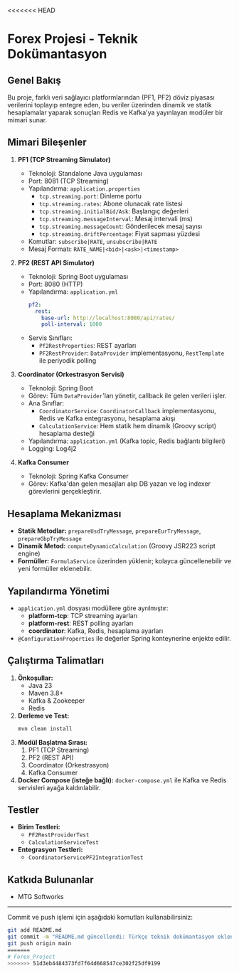 <<<<<<< HEAD
# Forex Projesi - Teknik Dokümantasyon

## Genel Bakış
Bu proje, farklı veri sağlayıcı platformlarından (PF1, PF2) döviz piyasası verilerini toplayıp entegre eden, bu veriler üzerinden dinamik ve statik hesaplamalar yaparak sonuçları Redis ve Kafka'ya yayınlayan modüler bir mimari sunar.

## Mimari Bileşenler

1. **PF1 (TCP Streaming Simulator)**
   - Teknoloji: Standalone Java uygulaması
   - Port: 8081 (TCP Streaming)
   - Yapılandırma: `application.properties`
     - `tcp.streaming.port`: Dinleme portu
     - `tcp.streaming.rates`: Abone olunacak rate listesi
     - `tcp.streaming.initialBid/Ask`: Başlangıç değerleri
     - `tcp.streaming.messageInterval`: Mesaj intervali (ms)
     - `tcp.streaming.messageCount`: Gönderilecek mesaj sayısı
     - `tcp.streaming.driftPercentage`: Fiyat sapması yüzdesi
   - Komutlar: `subscribe|RATE`, `unsubscribe|RATE`
   - Mesaj Formatı: `RATE_NAME|<bid>|<ask>|<timestamp>`

2. **PF2 (REST API Simulator)**
   - Teknoloji: Spring Boot uygulaması
   - Port: 8080 (HTTP)
   - Yapılandırma: `application.yml`
     ```yaml
     pf2:
       rest:
         base-url: http://localhost:8080/api/rates/
         poll-interval: 1000
     ```
   - Servis Sınıfları:
     - `Pf2RestProperties`: REST ayarları
     - `PF2RestProvider`: `DataProvider` implementasyonu, `RestTemplate` ile periyodik polling

3. **Coordinator (Orkestrasyon Servisi)**
   - Teknoloji: Spring Boot
   - Görev: Tüm `DataProvider`'ları yönetir, callback ile gelen verileri işler.
   - Ana Sınıflar:
     - `CoordinatorService`: `CoordinatorCallback` implementasyonu, Redis ve Kafka entegrasyonu, hesaplama akışı
     - `CalculationService`: Hem statik hem dinamik (Groovy script) hesaplama desteği
   - Yapılandırma: `application.yml` (Kafka topic, Redis bağlantı bilgileri)
   - Logging: Log4j2

4. **Kafka Consumer**
   - Teknoloji: Spring Kafka Consumer
   - Görev: Kafka'dan gelen mesajları alıp DB yazarı ve log indexer görevlerini gerçekleştirir.

## Hesaplama Mekanizması

- **Statik Metodlar:** `prepareUsdTryMessage`, `prepareEurTryMessage`, `prepareGbpTryMessage`
- **Dinamik Metod:** `computeDynamicCalculation` (Groovy JSR223 script engine)
- **Formüller:** `FormulaService` üzerinden yüklenir; kolayca güncellenebilir ve yeni formüller eklenebilir.

## Yapılandırma Yönetimi

- `application.yml` dosyası modüllere göre ayrılmıştır:
  - **platform-tcp**: TCP streaming ayarları
  - **platform-rest**: REST polling ayarları
  - **coordinator**: Kafka, Redis, hesaplama ayarları
- `@ConfigurationProperties` ile değerler Spring konteynerine enjekte edilir.

## Çalıştırma Talimatları

1. **Önkoşullar:**
   - Java 23
   - Maven 3.8+
   - Kafka & Zookeeper
   - Redis
2. **Derleme ve Test:**
   ```bash
   mvn clean install
   ```
3. **Modül Başlatma Sırası:**
   1. PF1 (TCP Streaming)
   2. PF2 (REST API)
   3. Coordinator (Orkestrasyon)
   4. Kafka Consumer
4. **Docker Compose (isteğe bağlı):**
   `docker-compose.yml` ile Kafka ve Redis servisleri ayağa kaldırılabilir.

## Testler

- **Birim Testleri:**
  - `PF2RestProviderTest`
  - `CalculationServiceTest`
- **Entegrasyon Testleri:**
  - `CoordinatorServicePF2IntegrationTest`

## Katkıda Bulunanlar

- MTG Softworks

---

Commit ve push işlemi için aşağıdaki komutları kullanabilirsiniz:
```bash
git add README.md
git commit -m "README.md güncellendi: Türkçe teknik dokümantasyon eklendi"
git push origin main
=======
# Forex_Project
>>>>>>> 51d3eb4484373fd7f64d668547ce302f25df9199
